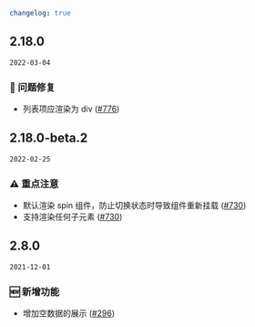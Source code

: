 ```yaml
changelog: true
```

## 2.18.0

`2022-03-04`

### 🐛 问题修复

- 列表项应渲染为 div ([#776](https://github.com/arco-design/arco-design-vue/pull/776))


## 2.18.0-beta.2

`2022-02-25`

### ⚠️ 重点注意

- 默认渲染 spin 组件，防止切换状态时导致组件重新挂载 ([#730](https://github.com/arco-design/arco-design-vue/pull/730))
- 支持渲染任何子元素 ([#730](https://github.com/arco-design/arco-design-vue/pull/730))


## 2.8.0

`2021-12-01`

### 🆕 新增功能

- 增加空数据的展示 ([#296](https://github.com/arco-design/arco-design-vue/pull/296))

